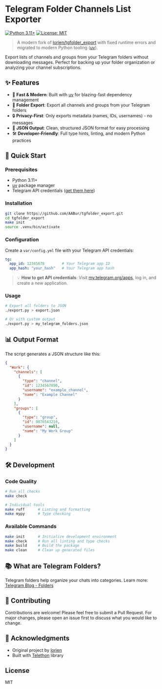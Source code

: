 # Telegram Folder Channels List Exporter

[![Python 3.11+](https://img.shields.io/badge/python-3.11+-blue.svg)](https://www.python.org/downloads/)
[![License: MIT](https://img.shields.io/badge/License-MIT-yellow.svg)](https://opensource.org/licenses/MIT)

> A modern fork of [lorien/tgfolder_export](https://github.com/lorien/tgfolder_export) with fixed runtime errors and migrated to modern Python tooling ([uv](https://docs.astral.sh/uv/)).

Export lists of channels and groups from your Telegram folders without downloading messages. Perfect for backing up your folder organization or analyzing your channel subscriptions.

## ✨ Features

- 🚀 **Fast & Modern**: Built with [uv](https://docs.astral.sh/uv/) for blazing-fast dependency management
- 📁 **Folder Export**: Export all channels and groups from your Telegram folders
- 🔒 **Privacy-First**: Only exports metadata (names, IDs, usernames) - no messages
- 📄 **JSON Output**: Clean, structured JSON format for easy processing
- 🛠️ **Developer-Friendly**: Full type hints, linting, and modern Python practices

## 🚀 Quick Start

### Prerequisites

- Python 3.11+
- [uv](https://docs.astral.sh/uv/getting-started/installation/) package manager
- Telegram API credentials ([get them here](https://my.telegram.org/apps))

### Installation

```bash
git clone https://github.com/AABur/tgfolder_export.git
cd tgfolder_export
make init
source .venv/bin/activate
```

### Configuration

Create a `var/config.yml` file with your Telegram API credentials:

```yaml
tg:
  app_id: 12345678        # Your Telegram app ID
  app_hash: "your_hash"   # Your Telegram app hash
```

> 💡 **How to get API credentials**: Visit [my.telegram.org/apps](https://my.telegram.org/apps), log in, and create a new application.

### Usage

```bash
# Export all folders to JSON
./export.py > export.json

# Or with custom output
./export.py > my_telegram_folders.json
```

## 📊 Output Format

The script generates a JSON structure like this:

```json
{
  "Work": {
    "channels": [
      {
        "type": "channel",
        "id": 1234567890,
        "username": "example_channel",
        "name": "Example Channel"
      }
    ],
    "groups": [
      {
        "type": "group",
        "id": 9876543210,
        "username": null,
        "name": "My Work Group"
      }
    ]
  }
}
```

## 🛠️ Development

### Code Quality

```bash
# Run all checks
make check

# Individual tools
make ruff      # Linting and formatting
make mypy      # Type checking
```

### Available Commands

```bash
make init      # Initialize development environment
make check     # Run all linting and type checks
make build     # Build the package
make clean     # Clean up generated files
```

## 📚 What are Telegram Folders?

Telegram folders help organize your chats into categories. Learn more: [Telegram Blog - Folders](https://telegram.org/blog/folders)

## 🤝 Contributing

Contributions are welcome! Please feel free to submit a Pull Request. For major changes, please open an issue first to discuss what you would like to change.

## 🙏 Acknowledgments

- Original project by [lorien](https://github.com/lorien/tgfolder_export)
- Built with [Telethon](https://github.com/LonamiWebs/Telethon) library

## License

MIT
